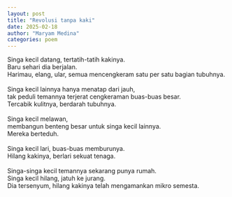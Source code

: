 ```yaml
---
layout: post
title: "Revolusi tanpa kaki"
date: 2025-02-18
author: "Maryam Medina"
categories: poem
---
```


Singa kecil datang, tertatih-tatih kakinya. <br>
Baru sehari dia berjalan. <br>
Harimau, elang, ular, semua mencengkeram satu per satu bagian tubuhnya. <br>
<br>
Singa kecil lainnya hanya menatap dari jauh, <br>
tak peduli temannya terjerat cengkeraman buas-buas besar. <br>
Tercabik kulitnya, berdarah tubuhnya. <br>
<br>
Singa kecil melawan, <br>
membangun benteng besar untuk singa kecil lainnya. <br>
Mereka berteduh. <br>
<br>
Singa kecil lari, buas-buas memburunya. <br>
Hilang kakinya, berlari sekuat tenaga. <br>
<br>
Singa-singa kecil temannya sekarang punya rumah. <br>
Singa kecil hilang, jatuh ke jurang. <br>
Dia tersenyum, hilang kakinya telah mengamankan mikro semesta.<br>